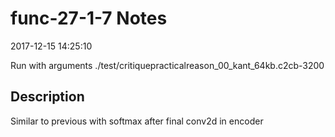 # func-27-1-7 Notes

2017-12-15 14:25:10

Run with arguments ./test/critiquepracticalreason_00_kant_64kb.c2cb-3200 

## Description

Similar to previous with softmax after final conv2d in encoder
